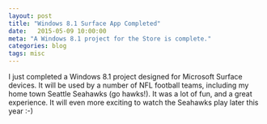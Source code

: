 ```yaml
---
layout: post
title: "Windows 8.1 Surface App Completed"
date:   2015-05-09 10:00:00
meta: "A Windows 8.1 project for the Store is complete."
categories: blog
tags: misc
---
```

I just completed a Windows 8.1 project designed for Microsoft Surface devices.  It will be used by a number of NFL football teams, including my home town Seattle Seahawks (go hawks!).  It was a lot of fun, and a great experience.  It will even more exciting to watch the Seahawks play later this year :-)  
